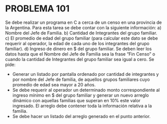 # PROBLEMA 101

Se debe realizar un programa en C a cerca  de un censo en una provincia de la Argentina. Para 
esta tarea se debe contar con la siguiente información: 
a) Nombre del Jefe de Familia. 
b) Cantidad de Integrantes del grupo familiar. 
c) El promedio de edad del grupo familiar (para calcular este dato se debe requerir al operador, 
la edad de cada uno de los integrantes del grupo familiar). 
d) Ingreso de dinero en $ del grupo familiar. 
Se deben leer los datos hasta que el Nombre del Jefe de Familia sea la frase “Fin Censo” o 
cuando la cantidad de Integrantes del grupo familiar sea igual a cero. Se pide: 
- Generar un listado por pantalla ordenado por cantidad de integrantes y por nombre del 
Jefe de familia, de aquellos grupos familiares cuyo promedio de edad sea mayor a 20 años. 
- Se debe requerir al operador un determinado monto correspondiente al ingreso mínimo en 
$ del grupo familiar y generar un nuevo arreglo dinámico con aquellas familias que superan 
en 10% este valor ingresado. El arreglo debe contener toda la información relativa a la 
familia. 
- Se debe hacer un listado del arreglo generado en el punto anterior.